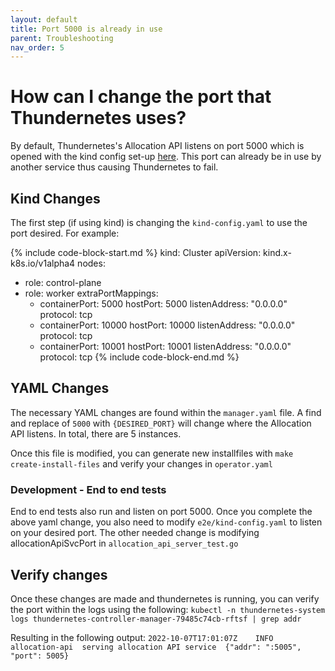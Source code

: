 ```yaml
---
layout: default
title: Port 5000 is already in use
parent: Troubleshooting
nav_order: 5
---
```


# How can I change the port that Thundernetes uses?

By default, Thundernetes's Allocation API listens on port 5000 which is opened with the kind config set-up [here](../quickstart/installing-kind.md). This port can already be in use by another service thus causing Thundernetes to fail.

## Kind Changes
The first step (if using kind) is changing the `kind-config.yaml` to use the port desired. For example:

{% include code-block-start.md %}
kind: Cluster
apiVersion: kind.x-k8s.io/v1alpha4
nodes:
- role: control-plane
- role: worker
  extraPortMappings:
  - containerPort: 5000
    hostPort: 5000
    listenAddress: "0.0.0.0"
    protocol: tcp
  - containerPort: 10000
    hostPort: 10000
    listenAddress: "0.0.0.0"
    protocol: tcp
  - containerPort: 10001
    hostPort: 10001
    listenAddress: "0.0.0.0"
    protocol: tcp
{% include code-block-end.md %}

## YAML Changes
The necessary YAML changes are found within the `manager.yaml` file. A find and replace of `5000` with `{DESIRED_PORT}` will change where the Allocation API listens. In total, there are 5 instances.

Once this file is modified, you can generate new installfiles with `make create-install-files` and verify your changes in `operator.yaml`

### Development - End to end tests
End to end tests also run and listen on port 5000. Once you complete the above yaml change, you also need to modify `e2e/kind-config.yaml` to listen on your desired port. The other needed change is modifying allocationApiSvcPort in `allocation_api_server_test.go` 

## Verify changes

Once these changes are made and thundernetes is running, you can verify the port within the logs using the following:
`kubectl -n thundernetes-system logs thundernetes-controller-manager-79485c74cb-rftsf | grep addr`

Resulting in the following output:
`2022-10-07T17:01:07Z    INFO    allocation-api  serving allocation API service  {"addr": ":5005", "port": 5005}`
